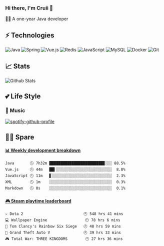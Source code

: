 ### Hi there, I'm Cruii 👋
🏄‍♂️ A one-year Java developer

## ⚡ Technologies

![Java](https://img.shields.io/badge/-Java-gray?style=flat-square&logo=java&logoColor=007396)
![Spring](https://img.shields.io/badge/-Spring-gray?style=flat-square&logo=spring)
![Vue.js](https://img.shields.io/badge/-Vue.js-gray?style=flat-square&logo=vue.js)
![Redis](https://img.shields.io/badge/-Redis-gray?style=flat-square&logo=Redis)
![JavaScript](https://img.shields.io/badge/-JavaScript-gray?style=flat-square&logo=javascript)
![MySQL](https://img.shields.io/badge/-MySQL-gray?style=flat-square&logo=mysql&logoColor=blue)
![Docker](https://img.shields.io/badge/-Docker-gray?style=flat-square&logo=docker)
![Git](https://img.shields.io/badge/-Git-gray?style=flat-square&logo=git)

## 📈 Stats
![Github Stats](https://github-readme-stats.vercel.app/api?username=Cruii&show_icons=true&theme=dracula)  
## 💕 Life Style
### 🎵 Music
[![spotify-github-profile](https://spotify-github-profile.vercel.app/api/view?uid=e979438zirmb7s3yctw95mhn4&cover_image=true)](https://github.com/kittinan/spotify-github-profile)

## 👨‍💻‍ Spare 
<!-- waka-box start -->
#### <a href="https://gist.github.com/d235c8ecfc2fb0fbd4b2513f3cf2647f" target="_blank">📊 Weekly development breakdown</a>
```text
Java       🕓 7h32m ████████████████████████▊░░░ 88.5%
Vue.js     🕓 44m   ██▍░░░░░░░░░░░░░░░░░░░░░░░░░  8.8%
JavaScript 🕓 11m   ▋░░░░░░░░░░░░░░░░░░░░░░░░░░░  2.3%
XML        🕓 1m    ░░░░░░░░░░░░░░░░░░░░░░░░░░░░  0.3%
Markdown   🕓 0s    ░░░░░░░░░░░░░░░░░░░░░░░░░░░░  0.1%
```
<!-- Powered by https://github.com/YouEclipse/waka-box-go . -->
<!-- waka-box end -->
 
<!-- steam-box start -->
#### <a href="https://gist.github.com/b44d1f8705805ae078575596824909c6" target="_blank">🎮 Steam playtime leaderboard</a>
```text
⚔️ Dota 2                           🕘 548 hrs 41 mins
💻 Wallpaper Engine                 🕘 78 hrs 6 mins
🔫 Tom Clancy's Rainbow Six Siege   🕘 48 hrs 59 mins
🚓 Grand Theft Auto V               🕘 39 hrs 33 mins
🎮 Total War: THREE KINGDOMS        🕘 27 hrs 36 mins
```
<!-- Powered by https://github.com/YouEclipse/steam-box . -->
<!-- steam-box end -->
